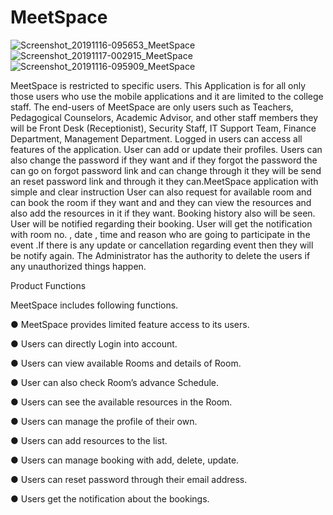 # MeetSpace
![Screenshot_20191116-095653_MeetSpace](https://user-images.githubusercontent.com/42650833/69488137-68a53580-0e33-11ea-933e-4e64bc4fedb3.jpg)
![Screenshot_20191117-002915_MeetSpace](https://user-images.githubusercontent.com/42650833/69488139-68a53580-0e33-11ea-9fd0-69aa50aab48b.jpg)
![Screenshot_20191116-095909_MeetSpace](https://user-images.githubusercontent.com/42650833/69488138-68a53580-0e33-11ea-83ee-c27cc669814c.jpg)

MeetSpace is restricted to specific users. This Application is for all only those users who use the mobile applications and it are limited to the college staff. The end-users of MeetSpace are only users such as Teachers, Pedagogical Counselors, Academic Advisor, and other staff members they will be Front Desk (Receptionist), Security Staff, IT Support Team, Finance Department, Management Department. Logged in users can access all features of the application. User can add or update their profiles. Users can also change the password if they want and if they forgot the password the can go on forgot password link and can change through it they will be send an reset password link and through it they can.MeetSpace application with simple and clear instruction User can also request for available room and can book the room if they want and and they can view the resources and also add the resources in it if they want. Booking history also will be seen. User will be notified regarding their booking. User will get the notification with room no. , date , time and reason who are going to participate in the event .If there is any update or cancellation regarding event then they will be notify again. The Administrator has the authority to delete the users if any unauthorized things happen.

Product Functions

MeetSpace includes following functions.

● MeetSpace provides limited feature access to its users.

● Users can directly Login into account.

● Users can view available Rooms and details of Room.

● User can also check Room’s advance Schedule.

● Users can see the available resources in the Room.

● Users can manage the profile of their own.

● Users can add resources to the list.

● Users can manage booking with add, delete, update.

● Users can reset password through their email address.

● Users get the notification about the bookings.
